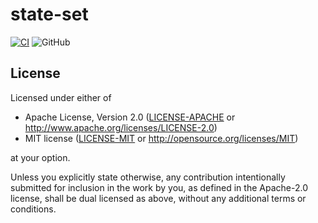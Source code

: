 # state-set

[![CI](https://github.com/taiheioki/state-set/actions/workflows/ci.yml/badge.svg)](https://github.com/taiheioki/state-set/actions/workflows/ci.yml) ![GitHub](https://img.shields.io/github/license/taiheioki/state-set)

## License

Licensed under either of

 * Apache License, Version 2.0
   ([LICENSE-APACHE](LICENSE-APACHE) or http://www.apache.org/licenses/LICENSE-2.0)
 * MIT license
   ([LICENSE-MIT](LICENSE-MIT) or http://opensource.org/licenses/MIT)

at your option.

Unless you explicitly state otherwise, any contribution intentionally submitted
for inclusion in the work by you, as defined in the Apache-2.0 license, shall be
dual licensed as above, without any additional terms or conditions.

